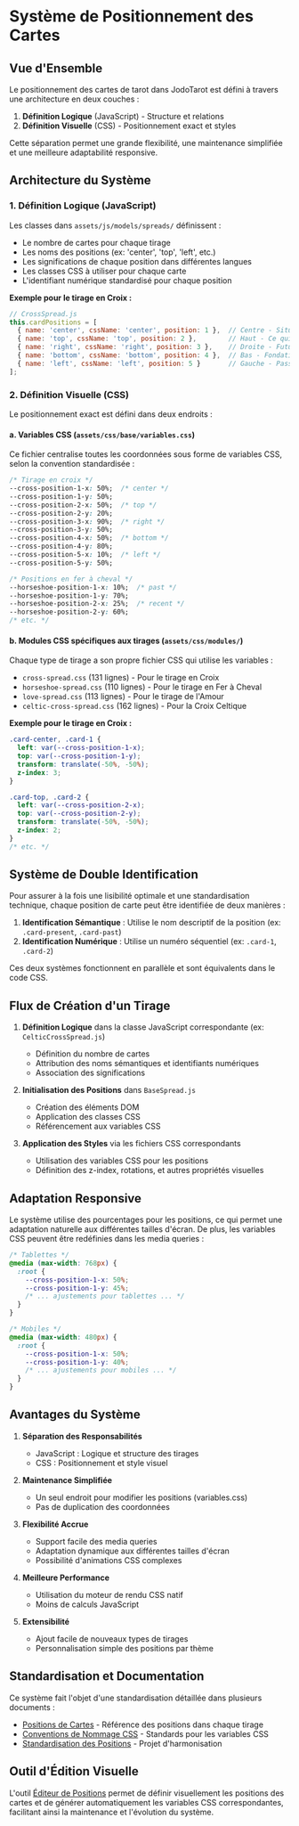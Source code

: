 # Système de Positionnement des Cartes

## Vue d'Ensemble

Le positionnement des cartes de tarot dans JodoTarot est défini à travers une architecture en deux couches :

1. **Définition Logique** (JavaScript) - Structure et relations
2. **Définition Visuelle** (CSS) - Positionnement exact et styles

Cette séparation permet une grande flexibilité, une maintenance simplifiée et une meilleure adaptabilité responsive.

## Architecture du Système

### 1. Définition Logique (JavaScript)

Les classes dans `assets/js/models/spreads/` définissent :
- Le nombre de cartes pour chaque tirage
- Les noms des positions (ex: 'center', 'top', 'left', etc.)
- Les significations de chaque position dans différentes langues
- Les classes CSS à utiliser pour chaque carte
- L'identifiant numérique standardisé pour chaque position

**Exemple pour le tirage en Croix :**
```javascript
// CrossSpread.js
this.cardPositions = [
  { name: 'center', cssName: 'center', position: 1 },  // Centre - Situation actuelle
  { name: 'top', cssName: 'top', position: 2 },        // Haut - Ce qui influence
  { name: 'right', cssName: 'right', position: 3 },    // Droite - Futur
  { name: 'bottom', cssName: 'bottom', position: 4 },  // Bas - Fondation
  { name: 'left', cssName: 'left', position: 5 }       // Gauche - Passé
];
```

### 2. Définition Visuelle (CSS)

Le positionnement exact est défini dans deux endroits :

#### a. Variables CSS (`assets/css/base/variables.css`)

Ce fichier centralise toutes les coordonnées sous forme de variables CSS, selon la convention standardisée :

```css
/* Tirage en croix */
--cross-position-1-x: 50%;  /* center */
--cross-position-1-y: 50%;
--cross-position-2-x: 50%;  /* top */
--cross-position-2-y: 20%;
--cross-position-3-x: 90%;  /* right */
--cross-position-3-y: 50%;
--cross-position-4-x: 50%;  /* bottom */
--cross-position-4-y: 80%;
--cross-position-5-x: 10%;  /* left */
--cross-position-5-y: 50%;

/* Positions en fer à cheval */
--horseshoe-position-1-x: 10%;  /* past */
--horseshoe-position-1-y: 70%;
--horseshoe-position-2-x: 25%;  /* recent */
--horseshoe-position-2-y: 60%;
/* etc. */
```

#### b. Modules CSS spécifiques aux tirages (`assets/css/modules/`)

Chaque type de tirage a son propre fichier CSS qui utilise les variables :
- `cross-spread.css` (131 lignes) - Pour le tirage en Croix
- `horseshoe-spread.css` (110 lignes) - Pour le tirage en Fer à Cheval
- `love-spread.css` (113 lignes) - Pour le tirage de l'Amour  
- `celtic-cross-spread.css` (162 lignes) - Pour la Croix Celtique

**Exemple pour le tirage en Croix :**
```css
.card-center, .card-1 {
  left: var(--cross-position-1-x);
  top: var(--cross-position-1-y);
  transform: translate(-50%, -50%);
  z-index: 3;
}

.card-top, .card-2 {
  left: var(--cross-position-2-x);
  top: var(--cross-position-2-y);
  transform: translate(-50%, -50%);
  z-index: 2;
}
/* etc. */
```

## Système de Double Identification

Pour assurer à la fois une lisibilité optimale et une standardisation technique, chaque position de carte peut être identifiée de deux manières :

1. **Identification Sémantique** : Utilise le nom descriptif de la position (ex: `.card-present`, `.card-past`)
2. **Identification Numérique** : Utilise un numéro séquentiel (ex: `.card-1`, `.card-2`)

Ces deux systèmes fonctionnent en parallèle et sont équivalents dans le code CSS.

## Flux de Création d'un Tirage

1. **Définition Logique** dans la classe JavaScript correspondante (ex: `CelticCrossSpread.js`)
   - Définition du nombre de cartes
   - Attribution des noms sémantiques et identifiants numériques
   - Association des significations

2. **Initialisation des Positions** dans `BaseSpread.js`
   - Création des éléments DOM
   - Application des classes CSS
   - Référencement aux variables CSS

3. **Application des Styles** via les fichiers CSS correspondants
   - Utilisation des variables CSS pour les positions
   - Définition des z-index, rotations, et autres propriétés visuelles

## Adaptation Responsive

Le système utilise des pourcentages pour les positions, ce qui permet une adaptation naturelle aux différentes tailles d'écran. De plus, les variables CSS peuvent être redéfinies dans les media queries :

```css
/* Tablettes */
@media (max-width: 768px) {
  :root {
    --cross-position-1-x: 50%;
    --cross-position-1-y: 45%;
    /* ... ajustements pour tablettes ... */
  }
}

/* Mobiles */
@media (max-width: 480px) {
  :root {
    --cross-position-1-x: 50%;
    --cross-position-1-y: 40%;
    /* ... ajustements pour mobiles ... */
  }
}
```

## Avantages du Système

1. **Séparation des Responsabilités**
   - JavaScript : Logique et structure des tirages
   - CSS : Positionnement et style visuel

2. **Maintenance Simplifiée**
   - Un seul endroit pour modifier les positions (variables.css)
   - Pas de duplication des coordonnées

3. **Flexibilité Accrue**
   - Support facile des media queries
   - Adaptation dynamique aux différentes tailles d'écran
   - Possibilité d'animations CSS complexes

4. **Meilleure Performance**
   - Utilisation du moteur de rendu CSS natif
   - Moins de calculs JavaScript

5. **Extensibilité**
   - Ajout facile de nouveaux types de tirages
   - Personnalisation simple des positions par thème

## Standardisation et Documentation

Ce système fait l'objet d'une standardisation détaillée dans plusieurs documents :

- [Positions de Cartes](../standards/card-positions.md) - Référence des positions dans chaque tirage
- [Conventions de Nommage CSS](../standards/css-naming-conventions.md) - Standards pour les variables CSS
- [Standardisation des Positions](../standards/tarot-position-standardization.md) - Projet d'harmonisation

## Outil d'Édition Visuelle

L'outil [Éditeur de Positions](../tools/spread-editor.md) permet de définir visuellement les positions des cartes et de générer automatiquement les variables CSS correspondantes, facilitant ainsi la maintenance et l'évolution du système. 